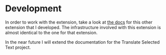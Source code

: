 # Development
In order to work with the extension, take a look at
[the docs](https://gerrit.avm99963.com/plugins/gitiles/infinitegforums/+/118bd342b9c207916baaea917f376b45e2ddc105/docs/contributing.md#contribute-code-changes)
for this other extension that I developed. The infrastructure involved with this
extension is almost identical to the one for that extension.

In the near future I will extend the documentation for the Translate Selected
Text project.
